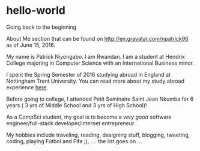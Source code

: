 # hello-world
Going back to the beginning 

About Me section that can be found on http://en.gravatar.com/npatrick96 as of June 15, 2016.

My name is Patrick Niyongabo. I am Rwandan. I am a student at Hendrix College majoring in  Computer Science with an International Business minor. 

I spent the Spring Semester of 2016 studying abroad in England at Nottingham Trent University. You can read more about my study abroad experience <a href="http://npatrick96.wordpress.com/" title = "Patrick Niyongabo Study Abroad Wordpress Blog" target = "\_blank">here</a>.
 
Before going to college, I attended Petit Seminaire Saint Jean Nkumba for 6 years ( 3 yrs of Middle School and 3 yrs of High School)! 

As a CompSci student, my goal is to become a *very good* software engineer/full-stack developer/internet entrepreneur. 

My hobbies include traveling, reading, designing stuff, blogging, tweeting, coding, playing Fútbol and Fifa ;), .... the list goes on ...
